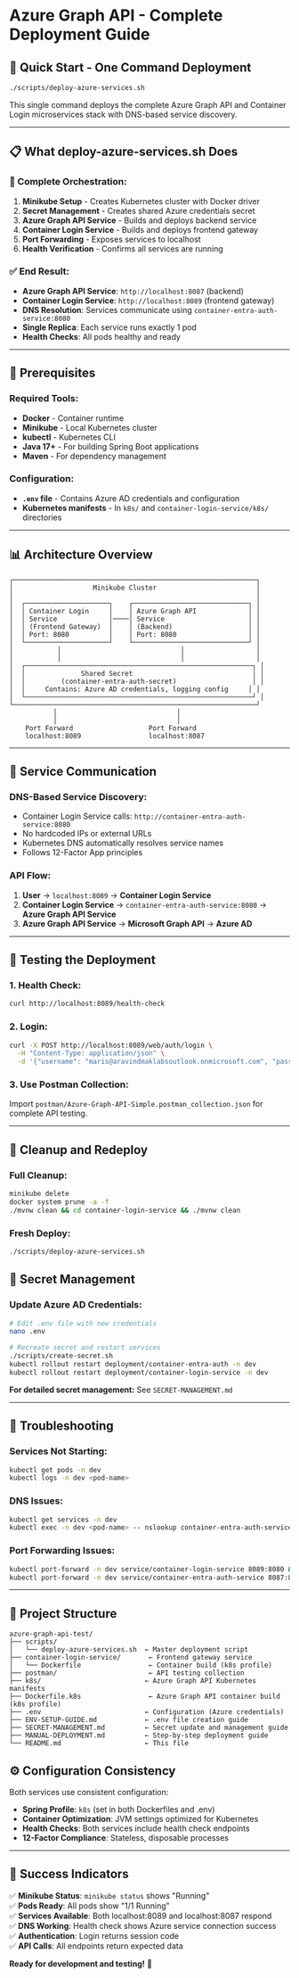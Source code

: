 # Azure Graph API - Complete Deployment Guide

## 🚀 **Quick Start - One Command Deployment**

```bash
./scripts/deploy-azure-services.sh
```

This single command deploys the complete Azure Graph API and Container Login microservices stack with DNS-based service discovery.

---

## 📋 **What deploy-azure-services.sh Does**

### **🎯 Complete Orchestration:**
1. **Minikube Setup** - Creates Kubernetes cluster with Docker driver
2. **Secret Management** - Creates shared Azure credentials secret
3. **Azure Graph API Service** - Builds and deploys backend service
4. **Container Login Service** - Builds and deploys frontend gateway
5. **Port Forwarding** - Exposes services to localhost
6. **Health Verification** - Confirms all services are running

### **✅ End Result:**
- **Azure Graph API Service**: `http://localhost:8087` (backend)
- **Container Login Service**: `http://localhost:8089` (frontend gateway)
- **DNS Resolution**: Services communicate using `container-entra-auth-service:8080`
- **Single Replica**: Each service runs exactly 1 pod
- **Health Checks**: All pods healthy and ready

---

## 🔧 **Prerequisites**

### **Required Tools:**
- **Docker** - Container runtime
- **Minikube** - Local Kubernetes cluster
- **kubectl** - Kubernetes CLI
- **Java 17+** - For building Spring Boot applications
- **Maven** - For dependency management

### **Configuration:**
- **`.env` file** - Contains Azure AD credentials and configuration
- **Kubernetes manifests** - In `k8s/` and `container-login-service/k8s/` directories

---

## 📊 **Architecture Overview**

```
┌─────────────────────────────────────────────────────────────┐
│                    Minikube Cluster                         │
│                                                             │
│  ┌─────────────────────┐    ┌─────────────────────────────┐ │
│  │ Container Login     │    │ Azure Graph API             │ │
│  │ Service             │────│ Service                     │ │
│  │ (Frontend Gateway)  │    │ (Backend)                   │ │
│  │ Port: 8080          │    │ Port: 8080                  │ │
│  └─────────────────────┘    └─────────────────────────────┘ │
│           │                              │                  │
│           │                              │                  │
│  ┌─────────────────────────────────────────────────────────┐ │
│  │              Shared Secret                              │ │
│  │         (container-entra-auth-secret)                   │ │
│  │     Contains: Azure AD credentials, logging config     │ │
│  └─────────────────────────────────────────────────────────┘ │
└─────────────────────────────────────────────────────────────┘
           │                              │
           │                              │
    Port Forward                   Port Forward
    localhost:8089                 localhost:8087
```

---

## 🎯 **Service Communication**

### **DNS-Based Service Discovery:**
- Container Login Service calls: `http://container-entra-auth-service:8080`
- No hardcoded IPs or external URLs
- Kubernetes DNS automatically resolves service names
- Follows 12-Factor App principles

### **API Flow:**
1. **User** → `localhost:8089` → **Container Login Service**
2. **Container Login Service** → `container-entra-auth-service:8080` → **Azure Graph API Service**
3. **Azure Graph API Service** → **Microsoft Graph API** → **Azure AD**

---

## 🧪 **Testing the Deployment**

### **1. Health Check:**
```bash
curl http://localhost:8089/health-check
```

### **2. Login:**
```bash
curl -X POST http://localhost:8089/web/auth/login \
  -H "Content-Type: application/json" \
  -d '{"username": "maris@aravindmaklabsoutlook.onmicrosoft.com", "password": "changeme"}'
```

### **3. Use Postman Collection:**
Import `postman/Azure-Graph-API-Simple.postman_collection.json` for complete API testing.

---

## 🔄 **Cleanup and Redeploy**

### **Full Cleanup:**
```bash
minikube delete
docker system prune -a -f
./mvnw clean && cd container-login-service && ./mvnw clean
```

### **Fresh Deploy:**
```bash
./scripts/deploy-azure-services.sh
```

## 🔐 **Secret Management**

### **Update Azure AD Credentials:**
```bash
# Edit .env file with new credentials
nano .env

# Recreate secret and restart services
./scripts/create-secret.sh
kubectl rollout restart deployment/container-entra-auth -n dev
kubectl rollout restart deployment/container-login-service -n dev
```

**For detailed secret management:** See `SECRET-MANAGEMENT.md`

---

## 🚨 **Troubleshooting**

### **Services Not Starting:**
```bash
kubectl get pods -n dev
kubectl logs -n dev <pod-name>
```

### **DNS Issues:**
```bash
kubectl get services -n dev
kubectl exec -n dev <pod-name> -- nslookup container-entra-auth-service
```

### **Port Forwarding Issues:**
```bash
kubectl port-forward -n dev service/container-login-service 8089:8080 &
kubectl port-forward -n dev service/container-entra-auth-service 8087:8080 &
```

---

## 📁 **Project Structure**

```
azure-graph-api-test/
├── scripts/
│   └── deploy-azure-services.sh  ← Master deployment script
├── container-login-service/       ← Frontend gateway service
│   └── Dockerfile                 ← Container build (k8s profile)
├── postman/                       ← API testing collection
├── k8s/                          ← Azure Graph API Kubernetes manifests
├── Dockerfile.k8s                 ← Azure Graph API container build (k8s profile)
├── .env                          ← Configuration (Azure credentials)
├── ENV-SETUP-GUIDE.md            ← .env file creation guide
├── SECRET-MANAGEMENT.md          ← Secret update and management guide
├── MANUAL-DEPLOYMENT.md          ← Step-by-step deployment guide
└── README.md                     ← This file
```

## ⚙️ **Configuration Consistency**

Both services use consistent configuration:
- **Spring Profile**: `k8s` (set in both Dockerfiles and .env)
- **Container Optimization**: JVM settings optimized for Kubernetes
- **Health Checks**: Both services include health check endpoints
- **12-Factor Compliance**: Stateless, disposable processes

---

## 🎉 **Success Indicators**

✅ **Minikube Status**: `minikube status` shows "Running"  
✅ **Pods Ready**: All pods show "1/1 Running"  
✅ **Services Available**: Both localhost:8089 and localhost:8087 respond  
✅ **DNS Working**: Health check shows Azure service connection success  
✅ **Authentication**: Login returns session code  
✅ **API Calls**: All endpoints return expected data  

**Ready for development and testing!** 🚀
